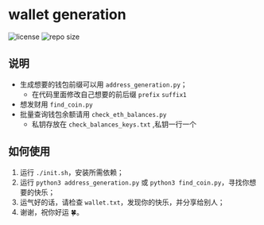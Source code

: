 # wallet generation

![license](https://img.shields.io/github/license/onthebigtree/Wallet-generation)
![repo size](https://img.shields.io/github/repo-size/onthebigtree/Wallet-generation)

## 说明

- 生成想要的钱包前缀可以用 `address_generation.py`；
  - 在代码里面修改自己想要的前后缀 `prefix` `suffix1`
- 想发财用 `find_coin.py`
- 批量查询钱包余额请用 `check_eth_balances.py `
  - 私钥存放在 `check_balances_keys.txt` ,私钥一行一个

## 如何使用

1. 运行 `./init.sh`，安装所需依赖；
2. 运行 `python3 address_generation.py` 或 `python3 find_coin.py`，寻找你想要的快乐；
3. 运气好的话，请检查 `wallet.txt`，发现你的快乐，并分享给别人；
4. 谢谢，祝你好运 🍀。

